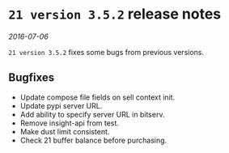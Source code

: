 # `21 version 3.5.2` release notes

*2016-07-06*

`21 version 3.5.2` fixes some bugs from previous versions.

## Bugfixes
- Update compose file fields on sell context init.
- Update pypi server URL.
- Add ability to specify server URL in bitserv.
- Remove insight-api from test.
- Make dust limit consistent.
- Check 21 buffer balance before purchasing.
